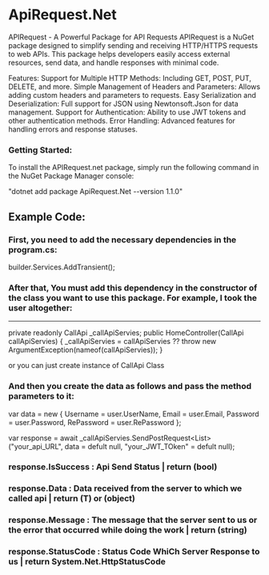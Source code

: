 
# ApiRequest.Net

APIRequest - A Powerful Package for API Requests
APIRequest is a NuGet package designed to simplify sending and receiving HTTP/HTTPS requests to web APIs. This package helps developers easily access external resources, send data, and handle responses with minimal code.

Features:
Support for Multiple HTTP Methods: Including GET, POST, PUT, DELETE, and more.
Simple Management of Headers and Parameters: Allows adding custom headers and parameters to requests.
Easy Serialization and Deserialization: Full support for JSON using Newtonsoft.Json for data management.
Support for Authentication: Ability to use JWT tokens and other authentication methods.
Error Handling: Advanced features for handling errors and response statuses.


### Getting Started:
To install the APIRequest.net package, simply run the following command in the NuGet Package Manager console:


"dotnet add package ApiRequest.Net --version 1.1.0"

## Example Code:

### First, you need to add the necessary dependencies in the program.cs:

builder.Services.AddTransient<CallApi>();

### After that, You must add this dependency in the constructor of the class you want to use this package. For example, I took the user altogether:
<hr></hr>
private readonly CallApi _callApiServies;
public HomeController(CallApi callApiServies)
{
    _callApiServies = callApiServies ?? throw new ArgumentException(nameof(callApiServies));
}

or you can just create instance of CallApi Class

### And then you create the data as follows and pass the method parameters to it:

var data = new
{
    Username = user.UserName,
    Email = user.Email,
    Password = user.Password,
    RePassword = user.RePassword
};


var response = await _callApiServies.SendPostRequest<List<UserRegisterViewModel>>("your_api_URL", data = defult null, "your_JWT_TOken" = defult null);

### response.IsSuccess : Api Send Status | return (bool)
### response.Data : Data received from the server to which we called api | return (T) or (object)
### response.Message : The message that the server sent to us or the error that occurred while doing the work | return (string)
### response.StatusCode : Status Code WhiCh Server Response to us | return System.Net.HttpStatusCode
